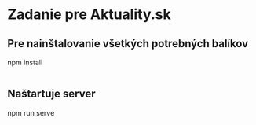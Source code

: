 # Zadanie pre Aktuality.sk

## Pre nainštalovanie všetkých potrebných balíkov
npm install
```
```
## Naštartuje server
npm run serve
```

